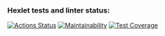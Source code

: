 ### Hexlet tests and linter status:
[![Actions Status](https://github.com/spacewalrus73/python-project-50/workflows/hexlet-check/badge.svg)](https://github.com/spacewalrus73/python-project-50/actions)  [![Maintainability](https://api.codeclimate.com/v1/badges/78249a13e03c7c051d4f/maintainability)](https://codeclimate.com/github/spacewalrus73/python-project-50/maintainability)  [![Test Coverage](https://api.codeclimate.com/v1/badges/78249a13e03c7c051d4f/test_coverage)](https://codeclimate.com/github/spacewalrus73/python-project-50/test_coverage)
